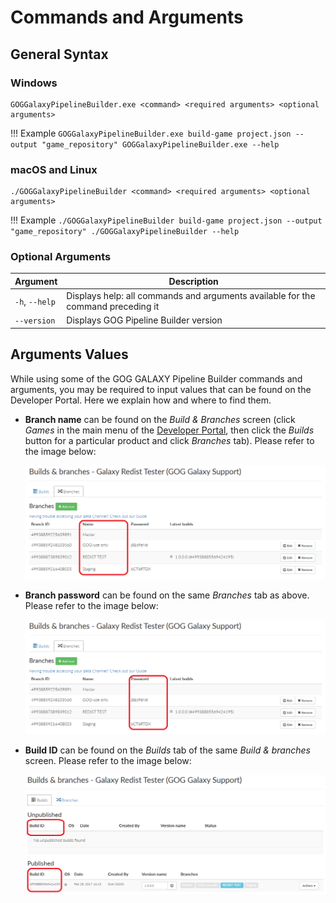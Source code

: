 # Commands and Arguments

## General Syntax

### Windows

```
GOGGalaxyPipelineBuilder.exe <command> <required arguments> <optional arguments>
```

!!! Example
    ```
    GOGGalaxyPipelineBuilder.exe build-game project.json --output "game_repository"
    GOGGalaxyPipelineBuilder.exe --help
    ```

### macOS and Linux

```
./GOGGalaxyPipelineBuilder <command> <required arguments> <optional arguments>
```

!!! Example
    ```
    ./GOGGalaxyPipelineBuilder build-game project.json --output "game_repository"
    ./GOGGalaxyPipelineBuilder --help
    ```

### Optional Arguments

| Argument       | Description                                                  |
| -------------- | ------------------------------------------------------------ |
| `-h`, `--help` | Displays help: all commands and arguments available for the command preceding it |
| `--version`    | Displays GOG Pipeline Builder version                        |

## Arguments Values

While using some of the GOG GALAXY Pipeline Builder commands and arguments, you may be required to input values that can be found on the Developer Portal. Here we explain how and where to find them.

- **Branch name** can be found on the *Build & Branches* screen (click *Games* in the main menu of the [Developer Portal](https://devportal.gog.com/), then click the *Builds* button for a particular product and click *Branches* tab). Please refer to the image below:

    ![Branch Name](_assets/pb-branch-name.png)

- **Branch password** can be found on the same *Branches* tab as above. Please refer to the image below:

    ![Branch Password](_assets/pb-branch-password.png)

- **Build ID** can be found on the *Builds* tab of the same *Build & branches* screen. Please refer to the image below:

    ![Build ID](_assets/pb-build-id.png)